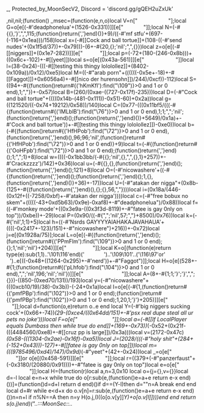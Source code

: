 _, Protected_by_MoonSecV2, Discord = 'discord.gg/gQEH2uZxUk'


,nil,nil;(function() _msec=(function(e,n,o)local V=n["   ​           ​"];local G=o[e[(-#'deadphonelua'+(1526-0x331))]][e["         "]];local N=(-#{{},'}',",",115;(function()return{','}end)()}+9)/((-#'mf stfu'+(697-(-116+0x1ea)))/158)local x=(-#[[Cock and ball tortue]]+(108-((-#'send nudes'+(0x1f5d/37))+-0x79)))-(6+-#{20,{};'nil';",",{}})local z=o[e[(-#[[niggers]]+(0x1e7-282))]][e["         "]];local p=(-72+(180-(246-0x8b)))+((0x6c+-102)+-#[[yeet]])local s=o[e[(0x43a-561)]][e["        "]]local l=(38-0x24)-(((-#[[testing this thingy lololollez]]+(8402-0x109a))/0x12)/0xe5)local M=((-#"arab porn"+((((((-0x5e+-18)+-#[[Faggot]])+0x6056a4)+-#[[nico der hurensohn]])/244)/0xcf))-112)local S=((94+-#{(function()return#{('hKmKfl'):find("\109")}>0 and 1 or 0 end),1;","})+-0x57)local B=(260/(0xae-((727-0x17f)-235)))local D=(-#"Cock and ball tortue"+((((0x14b-(481-0x111))-0x51)-60)+0x2a))local g=((121520/((-0x74+19212)/0x58))/140)local C=(0x77-(((0x11bf5/(((-#{(function()return#{('lMLblB'):find("\76")}>0 and 1 or 0 end),1;1;",";'nil';(function()return{','}end)();(function()return{','}end)()}+5649)/0x1a)+-#'Cock and ball tortue'))+-#[[testing this thingy lololollez]])-0xe0))local b=(-#{(function()return#{('HfHPob'):find("\72")}>0 and 1 or 0 end),(function()return{','}end)(),96;96;'nil',(function()return#{('HfHPob'):find("\72")}>0 and 1 or 0 end)}+9)local t=(-#{(function()return#{('OoHFpb'):find("\72")}>0 and 1 or 0 end);(function()return{','}end)();1;",";1}+8)local w=((((-0x1bb3bb/(-#{{};'nil',{},",",{},1}+257))+-#'Crackzzzz')/142)+0x36)local u=(-#{{},{},(function()return{','}end)();(function()return{','}end)();121}+8)local O=(-#'nicowashere'+((-#{(function()return{','}end)();(function()return{','}end)();1,{},(function()return{','}end)()}+36)+-17))local U=(-#"atakan der nigga"+(0x8b-(125+-#{(function()return{','}end)(),{};{},56,","})))local i=(0x18a/(446-(0x12f+((-7258/0xbf)+-#'atakan der nigga'))))local c=(-#"free bobux no skem"+(((((-43+0xd5b63)/0x9e)-0xaf8)+-#"deadphonelua")/0x88))local f=((-#'monkey mode'+((0x3e9a-((0x3f3d-8119)+-#"fatee is gay 0nly on top"))/0xbe))+-29)local P=(0x90/((-#{",";'nil',57;","}+8500)/0x76))local k=(-#{'nil',1;1}+5)local h=((-#'Nsrds GAYYYYAIAHAKAJAVAHAUA'+((((-0x2417+-123)/151)+-#"nicowashere")+216))+-0x72)local j=e[(0x1928a/75)];local L=o[e[(-#{(function()return{','}end)();(function()return#{('PPmFlm'):find("\109")}>0 and 1 or 0 end);{};1,'nil';'nil'}+204)]][e["            ​ "]];local K=o[(function(e)return type(e):sub(1,1)..'\101\116'end)('        ')..'\109\101'..('\116\97'or'        ')..e[((-0x48+((1264-0x295)+-#'nerd'))+-#"Faggot")]];local H=o[e[(528+-#{1;(function()return#{('pLhfob'):find("\104")}>0 and 1 or 0 end),",";'nil',196;'nil';'nil'})]][e["                   "]];local A=(8+-#{1;1;'}';'}',",";{}})-((850-(0xed70/131))/193)local y=(-#"nicowashere"+(((0xcb10/19)/38)-0x3b))-(-24+0x1a)local I=o[e[(-#{1,(function()return#{('pmfPBp'):find("\102")}>0 and 1 or 0 end);(function()return#{('pmfPBp'):find("\102")}>0 and 1 or 0 end);1,20,1;'}'}+205)]][e["                 "]];local d=function(o,e)return o..e end local Y=(-#'big niggers sucking cock'+(0x66+-74))*(29-(0xce4/((0x64dd/151)+-#'psx real dupe steal all ur pets no joke')))local F=o[e["        ​       ​  "]];local a=(-#[[If LocalPlayer equals Dumbass then while true do end]]+(169+-0x73))*(-0x52+(0x21f-(((4484560/0xe8)+-#[[cruz pp is large]])/0x3a)))local v=(2172-0x47c)*(0x58-(((1304-0x2ae)-0x16f)-0xa5))local J=(2028/(((-#"holy shit"+(284+(-152+0x43)))-127)+-#[[fatee is gay 0nly on top]]))local m=(((9785496/0xd4)/147)/0x9d)*(-#"yeet"+(42+-0x24))local _=o[e["​      ​    "]]or o[e[(0x458-591)]][e["​      ​    "]];local r=((379+(-#"panzerfaust"+(-0x3180/(20880/0x91))))+-#"fatee is gay 0nly on top")local e=o[e["      ​           "]];local H=(function(r)local a,n=3,0x10 local o={j={},v={}}local d=-l local e=n+x while true do o[r:sub(e,(function()e=a+e return e-x end)())]=(function()d=d+l return d end)()if d==(Y-l)then d=""n=A break end end local d=#r while e<d+x do o.v[n]=r:sub(e,(function()e=a+e return e-x end)())n=n+l if n%N==A then n=y H(o.j,(I((o[o.v[y]]*Y)+o[o.v[l]])))end end return s(o.j)end)("..:::MoonSec::..                ​                      ​           ​             ​             ​                                   ​     ​           ​                    ​                                   ​​          ​                            ​                          ​      ​    ​         ​        ​             ​                              ​  ​                                    ​                             ​                                     ​      ​        ​​           ​                  ​                              ​     ​​                                                                 ​                                    ​                               ​             ​                                      ​                 ​                      ​                                       ​​                         ​                                      ​              ​         ​                                           ​            ​  ​                                              ​                      ​              ​                                   ​    ​   ​  ​         ​           ​                                     ​​                                   ​                       ​         ​    ​      ​         ​                    ​           ​             ​           ​          ​                 ​              ​           ​               ​   ​                                    ​          ​                        ​                               ​           ​   ​                                                      ​            ​                                       ​       ​​      ​             ​         ​                     ​             ​        ​           ​                ​                              ​                                               ​                                                              ​            ​                     ​               ​                               ​                    ​ ​     ​  ​               ​                                   ​​          ​                           ​                             ​      ​    ​                                    ​                          ​          ​  ​                                    ​               ​               ​          ​                                    ​                    ​      ​                      ​                    ​                                           ​                                  ​    ​                                        ​            ​             ​            ​                     ​             ​     ​           ​                     ​                                        ​     ​​                           ​                              ​​                                       ​                              ​  ​      ​                     ​     ​             ​           ​         ​                                   ​       ​          ​                ​                                        ​                         ​       ​                                ​    ​     ​       ​                   ​                                           ​       ​        ​            ​                 ​      ​            ​      ​                                           ​​                         ​        ​                                 ​                 ​                ​                      ​            ​  ​      ​                                          ​           ​         ​                                     ​        ​           ​                 ​    ​                ​               ​​                                    ​                               ​    ​                                                ​                                           ​                          ​           ​                   ​                                   ​​          ​                           ​                             ​      ​   ​                          ​                                             ​                                                                  ​                   ​  ​                                ​                                                   ​           ​      ​            ​​ ​    ​    ​       ​                                ​    ​                        ​           ​                          ​             ​                    ​              ​                 ​                   ​                      ​           ​​          ​                          ​                          ​      ​    ​                              ​                     ​              ​  ​                                  ​              ​             ​         ​​                    ​      ​      ​      ​             ​    ​           ​                                     ​​                                   ​                                 ​    ​                                ​              ​         ​                 ​                 ​                    ​     ​                ​           ​  ​           ​                                                            ​                    ​     ​  ​                                                                    ​              ​     ​                                       ​     ​               ​       ​                                                                 ​      ​     ​               ​                        ​​        ​      ​​      ​​                              ​                                                    ​             ​          ​                                                ​  ​                       ​           ​ ​ ​    ​           ​                      ​       ​                                                      ​          ​    ​               ​              ​                     ​          ​ ​          ​      ​                          ​                                  ​                              ​                                                                          ​     ​         ​               ​             ​​            ​                       ​                         ​                           ​            ​                                   ​     ​         ​                                                          ​​          ​                         ​                                ​      ​   ​                                 ​                                      ​  ​                                 ​                        ​    ​​                      ​                                  ​           ​                                                      ​ ​                                ​                               ​    ​         ​      ​​                     ​                        ​​             ​        ​                            ​ ​               ​                     ​                                  ​           ​                                  ​       ​            ​             ​                              ​                      ​            ​  ​                     ​              ​              ​                      ​​                                    ​       ​           ​                                                    ​​              ​        ​                                             ​                                        ​           ​             ​             ​       ​             ​             ​                 ​                   ​                                 ​​ ​                      ​            ​                ​          ​      ​              ​                                         ​            ​                                   ​               ​             ​         ​​         ​​                        ​      ​           ​                 ​                                       ​​                                   ​                                  ​                                                ​      ​    ​            ​                       ​                 ​  ​                            ​                       ​            ​​            ​                       ​  ​                             ​      ​   ​                      ​                             ​            ​  ​                                                             ​                      ​                         ​   ​              ​                     ​              ​                      ​​​            ​                     ​ ​                                ​    ​      ​                               ​          ​               ​                      ​        ​                       ​          ​                                                          ​​         ​                             ​                  ​                   ​     ​                               ​   ​                            ​            ​    ​                ​                           ​                                         ​               ​        ​                                   ​             ​        ​  ​                                 ​                                   ​  ​           ​      ​            ​   ​       ​​​                      ​                          ​                                             ​           ​     ​             ​               ​     ​        ​                                     ​         ​               ​        ​​                                                     ​                ​                                   ​                  ​         ​​                                                 ​      ​        ​     ​        ​                      ​                 ​      ​                                                           ​                                         ​                              ​                                                        ​​             ​                                                      ​​                                                                          ​    ​                    ​            ​                  ​   ​                   ​                                  ​     ​                     ​          ​                           ​                                   ​                               ​               ​                       ​                      ​                              ​    ​                       ​             ​                        ​            ​                                    ​                   ​      ​         ​   ​                                 ​                                                                   ​      ​    ​                                ​​                                     ​  ​                                     ​               ​             ​         ​                     ​                      ​           ​ ​​           ​    ​                              ​                                                                ​    ​                    ​                ​                       ​​           ​                                    ​                  ​                     ​                             ​                    ​                       ​                           ​           ​                                                   ​            ​  ​                                      ​            ​             ​         ​                                   ​      ​           ​            ​    ​                                       ​​                                                                   ​                                 ​                  ​           ​     ​     ​       ​                            ​     ​             ​              ​       ​                           ​         ​​ ​                                          ​                           ​           ​                              ​                        ​           ​  ​      ​         ​                              ​           ​         ​       ​                           ​        ​             ​    ​              ​    ​           ​                        ​​                      ​            ​                                               ​                                 ​       ​​                          ​                                        ​           ​                     ​                                     ​​         ​             ​             ​ ​                      ​     ​      ​    ​            ​     ​           ​                                  ​                                                                    ​                                                       ​           ​                ​                                        ​            ​            ​          ​ ​                                ​      ​                ​                    ​           ​            ​           ​                                       ​    ​         ​​                                                                    ​                        ​  ​      ​                               ​  ​                    ​            ​                                    ​  ​                                 ​    ​                             ​         ​                                      ​        ​            ​          ​    ​                                    ​                      ​              ​                                  ​    ​                       ​             ​                         ​          ​ ​ ​                                    ​                 ​                    ​                   ​           ​​          ​                           ​                           ​  ​        ​                                 ​        ​            ​                            ​                        ​       ​         ​         ​                                                     ​            ​​      ​   ​       ​        ​                      ​​                                                                    ​​    ​                                       ​                ​         ​         ​                                           ​                                                                                                                   ​                             ​    ​                               ​                        ​       ​    ​  ​                                  ​               ​             ​                                                                                         ​             ​    ​                   ​​                              ​                                    ​​    ​                                     ​                         ​            ​                                  ​                  ​                    ​  ​                                             ​                                                      ​      ​    ​                                    ​  ​                                  ​  ​                                   ​                ​             ​         ​​                                 ​       ​           ​           ​                                              ​                     ​                                             ​                       ​                    ​                           ​​              ​       ​                          ​     ​   ​         ​                                                                            ​                    ​                                  ​                       ​                                                 ​            ​  ​                                 ​                ​             ​   ​     ​                                               ​​         ​         ​     ​                                     ​​      ​                     ​      ​                        ​     ​    ​     ​                                                    ​                   ​   ​           ​                  ​           ​      ​                                                               ​                                  ​​                               ​       ​                    ​           ​           ​                    ​                                                                ​      ​          ​  ​                                         ​         ​     ​                                                     ​                        ​                                                                ​                                                             ​    ​     ​                                                    ​            ​                            ​                           ​        ​    ​ ​    ​                                          ​      ​           ​                                         ​​           ​         ​      ​  ​                                   ​   ​                 ​        ​                                                                      ​          ​                                                                  ​      ​      ​                                                                                        ​      ​    ​          ​              ​                                  ​        ​          ​       ​        ​          ​                               ​​                 ​                                                              ​                ​          ​                       ​                    ​  ​​      ​    ​                                        ​             ​                                    ​              ​           ​     ​                                                      ​      ​              ​                                                                         ​                             ​              ​         ​            ​                                  ​                   ​                                                       ​     ​​             ​                             ​                         ​                ​                            ​                       ​      ​  ​               ​               ​       ​            ​       ​                                          ​   ​            ​     ​                   ​        ​                                    ​​          ​                                                     ​      ​                                          ​    ​                                                            ​                                   ​          ​                                       ​ ​    ​                ​  ​        ​                     ​    ​                 ​ ​                ​              ​        ​                ​                     ​                             ​   ​              ​                                               ​             ​                 ​               ​                                        ​      ​        ​           ​            ​         ​​ ​       ​                                    ​  ​​                    ​                      ​     ​      ​            ​           ​                               ​                  ​                      ​                ​    ​        ​                            ​       ​               ​             ​         ​                    ​           ​          ​                                            ​       ​                                                         ​               ​                              ​               ​​    ​           ​                      ​                     ​              ​                                                                 ​   ​    ​                 ​                 ​                   ​                     ​ ​                                 ​​          ​                                   ​        ​        ​                  ​                          ​                      ​                                                   ​            ​        ​  ​         ​                                   ​        ​           ​   ​               ​ ​                                       ​             ​                                                        ​                                      ​                                       ​                                 ​     ​           ​                   ​ ​                                                ​                                                        ​           ​                          ​     ​           ​          ​                ​                                 ​              ​             ​         ​​                                           ​ ​         ​        ​               ​                              ​              ​                                                       ​ ​  ​      ​                               ​                          ​​      ​   ​                  ​                                 ​​                ​                                                   ​             ​     ​     ​                                     ​    ​                                     ​                       ​​          ​  ​                                   ​              ​             ​        ​            ​                      ​        ​             ​                                            ​       ​                              ​             ​                       ​         ​    ​ ​    ​                                          ​          ​            ​                                          ​            ​                                                    ​​          ​                           ​                                    ​  ​               ​         ​        ​                                 ​  ​                                     ​               ​             ​                        ​                     ​        ​           ​                                          ​            ​​                                   ​                      ​        ​      ​      ​   ​                            ​                       ​            ​                                  ​                  ​                         ​                                                           ​              ​            ");local s=(229-0xb0)local o=59 local n=l;local e={}e={[(-0x1d+30)]=function()local d,i,e,l=z(H,n,n+p);n=n+m;o=(o+(s*m))%r;return(((l+o-(s)+a*(m*N))%a)*((N*v)^N))+(((e+o-(s*N)+a*(N^p))%r)*(a*r))+(((i+o-(s*p)+v)%r)*a)+((d+o-(s*m)+v)%r);end,[(0x1e8/244)]=function(e,e,e)local e=z(H,n,n);n=n+x;o=(o+(s))%r;return((e+o-(s)+v)%a);end,[((0x596-776)/0xda)]=function()local l,e=z(H,n,n+N);o=(o+(s*N))%r;n=n+N;return(((e+o-(s)+a*(N*m))%a)*r)+((l+o-(s*N)+r*(N^p))%a);end,[(104-0x64)]=function(o,e,n)if n then local e=(o/N^(e-l))%N^((n-x)-(e-l)+x);return e-e%l;else local e=N^(e-x);return(o%(e+e)>=e)and l or y;end;end,[(-#'how to join the kkk'+(5712/0xee))]=function()local o=e[(81+-0x50)]();local n=e[((0x1a+-120)+0x5f)]();local i=l;local d=(e[(0x73-111)](n,x,Y+m)*(N^(Y*N)))+o;local o=e[((80-0x3b)+-#'anime is for fags')](n,21,31);local e=((-l)^e[((0x98-109)+-#"papier ist ein kleiner schwanz lutscher")](n,32));if(o==y)then if(d==A)then return e*y;else o=x;i=A;end;elseif(o==(a*(N^p))-x)then return(d==y)and(e*(x/A))or(e*(y/A));end;return G(e,o-((r*(m))-l))*(i+(d/(N^J)));end,[(276/0x2e)]=function(d,i,i)local i;if(not d)then d=e[(-#[[nerd]]+(65-0x3c))]();if(d==y)then return'';end;end;i=L(H,n,n+d-l);n=n+d;local e=''for n=x,#i do e=j(e,I((z(L(i,n,n))+o)%r))o=(o+s)%a end return e;end}local function H(...)return{...},F('#',...)end local function L()local t={};local d={};local o={};local h={t,d,nil,o};local n={}local k=(144/0xc)local o={[(-#'big niggers sucking cock'+(0x165d/229))]=(function(o)return not(#o==e[((1760/0xa0)+-#"0nly segc")]())end),[((-91+0x73)+-#[[windows xp startup sfx]])]=(function(o)return e[(72-(-#"free bobux no skem"+(141+-0x38)))]()end),[(0x2f+-47)]=(function(o)return e[((183+-0x73)-0x3e)]()end),[(0x5f-92)]=(function(o)local l=e[(36-0x1e)]()local o=''local e=1 for n=1,#l do e=(e+k)%r o=j(o,I((z(l:sub(n,n))+e)%a))end return o end)};for e=x,e[(-#"0nly segc"+(53-(196-0x99)))]()do d[e-x]=L();end;local d=e[(-95+0x60)]()for l=1,d do local e=e[(298/0x95)]();local d;local e=o[e%(0x57+-41)];n[l]=e and e({});end;for a=1,e[(90-0x59)]()do local o=e[(-#"Cock and ball tortue"+(0x64+-78))]();if(e[((1749/0x35)-0x1d)](o,l,x)==A)then local h=e[(980/0xf5)](o,N,p);local d=e[(924/0xe7)](o,m,N+m);local o={e[((104-0x54)+-#[[anime is for fags]])](),e[((-73+(186+-0x3a))+-#"If LocalPlayer equals Dumbass then while true do end")](),nil,nil};local r={[(-#[[atakan der nigga]]+(0xae0/174))]=function()o[u]=e[(0x35-50)]();o[B]=e[(0x48-69)]();end,[(-#"papier ist ein kleiner schwanz lutscher"+(8680/(0xf0+-23)))]=function()o[U]=e[(101/0x65)]();end,[(0x10e/135)]=function()o[O]=e[(126+((-97+-0x7)+-#'this is a meme string'))]()-(N^Y)end,[((80+-0x42)+-#'monkey mode')]=function()o[b]=e[(249/0xf9)]()-(N^Y)o[D]=e[(24-0x15)]();end};r[h]();if(e[(107-(0xd3+-108))](d,x,l)==x)then o[i]=n[o[c]]end if(e[((1029/(0x80+-79))+-#[[anime is for fags]])](d,N,N)==l)then o[u]=n[o[U]]end if(e[(-#'elbicho'+(107+-0x60))](d,p,p)==x)then o[M]=n[o[M]]end t[a]=o;end end;h[3]=e[(38-0x24)]();return h;end;local function y(e,m,s)local A=e[N];local a=e[p];local r=e[l];return(function(...)local Y={};local n={};local e=l e*=-1 local p=e;local o=l;local I={};local r=r;local v=F('#',...)-x;local z=H local H={...};local a=a;local A=A;for e=0,v do if(e>=a)then I[e-a]=H[e+x];else n[e]=H[e+l];end;end;local e=v-a+l local e;local a;while true do e=r[o];a=e[((-#"0nly was here mf"+(260-0xb2))-0x41)];d=(1436757)while((0xba+-124)+-#[[Deezbutts]])>=a do d-= d d=(526824)while a<=(0xac4/106)do d-= d d=(14275216)while(46-0x22)>=a do d-= d d=(1219610)while a<=(-0x12+23)do d-= d d=(3413406)while a<=(0x92/73)do d-= d d=(11444128)while a<=(0x4e-78)do d-= d n[e[c]]=s[e[O]];break;end while 3488==(d)/((0xbea4e/238))do d=(4793536)while(0x66+-101)<a do d-= d local e=e[k]n[e](n[e+x])break end while(d)/((((-0x15+4005)+-#'holy shit')-2039))==2476 do n[e[i]]();break end;break;end break;end while 1433==(d)/((4801-(2526+-0x6b)))do d=(2306832)while(-#[[if syn then haxor alert end]]+(159-0x81))>=a do d-= d local a;local d;n[e[f]]=e[u];o=o+l;e=r[o];n[e[i]]=e[u];o=o+l;e=r[o];n[e[f]]=e[w];o=o+l;e=r[o];n[e[f]]=e[U];o=o+l;e=r[o];n[e[c]]=e[O];o=o+l;e=r[o];n[e[P]]=e[w];o=o+l;e=r[o];n[e[P]]=e[O];o=o+l;e=r[o];d=e[h]n[d]=n[d](_(n,d+l,e[b]))o=o+l;e=r[o];n[e[c]]=e[O];o=o+l;e=r[o];n[e[k]]=s[e[O]];o=o+l;e=r[o];d=e[c];a=n[e[O]];n[d+1]=a;n[d]=a[e[S]];o=o+l;e=r[o];n[e[h]]=e[u];o=o+l;e=r[o];d=e[h]n[d]=n[d](_(n,d+l,e[u]))o=o+l;e=r[o];d=e[i];a=n[e[w]];n[d+1]=a;n[d]=a[e[D]];o=o+l;e=r[o];n[e[f]]=s[e[O]];o=o+l;e=r[o];n[e[h]]=n[e[O]][e[D]];o=o+l;e=r[o];n[e[k]]=n[e[w]][e[M]];o=o+l;e=r[o];n[e[P]]=n[e[t]][e[B]];o=o+l;e=r[o];n[e[c]]=n[e[t]][e[B]];o=o+l;e=r[o];n[e[f]]=s[e[u]];o=o+l;e=r[o];n[e[f]]=n[e[b]][e[D]];o=o+l;e=r[o];n[e[i]]=n[e[w]];o=o+l;e=r[o];d=e[h]n[d]=n[d](n[d+x])o=o+l;e=r[o];n[e[f]]={};o=o+l;e=r[o];n[e[h]][e[O]]=n[e[B]];o=o+l;e=r[o];d=e[i]n[d]=n[d](_(n,d+l,e[O]))o=o+l;e=r[o];d=e[k];a=n[e[U]];n[d+1]=a;n[d]=a[e[B]];o=o+l;e=r[o];d=e[f]n[d](n[d+x])o=o+l;e=r[o];n[e[c]]=n[e[u]][e[D]];o=o+l;e=r[o];d=e[P];a=n[e[O]];n[d+1]=a;n[d]=a[e[D]];o=o+l;e=r[o];n[e[P]]=s[e[w]];o=o+l;e=r[o];d=e[k]n[d](_(n,d+x,e[U]))o=o+l;e=r[o];n[e[P]]=s[e[b]];o=o+l;e=r[o];n[e[k]]=n[e[w]][e[D]];o=o+l;e=r[o];n[e[P]][e[b]]=e[C];o=o+l;e=r[o];do return end;break;end while 2827==(d)/((-#'how to join the kkk'+(-54+(1812-0x39b))))do d=(246840)while a>(0x31+-45)do d-= d n[e[P]]=e[b];break end while 484==(d)/((0x4fb0/40))do n[e[c]]=n[e[b]][n[e[S]]];break end;break;end break;end break;end while(d)/((0x568+-54))==917 do d=(10979306)while(-39+0x2f)>=a do d-= d d=(1182000)while a<=(92-0x56)do d-= d local l=e[c];local r=n[l+2];local d=n[l]+r;n[l]=d;if(r>0)then if(d<=n[l+1])then o=e[U];n[l+3]=d;end elseif(d>=n[l+1])then o=e[O];n[l+3]=d;end break;end while(d)/((0x287-347))==3940 do d=(343924)while((3572/0xbc)+-#'mike litoris')<a do d-= d local o=e[i]local d,e=z(n[o](_(n,o+1,e[u])))p=e+o-1 local e=0;for o=o,p do e=e+l;n[o]=d[e];end;break end while 1988==(d)/((-#[[testing this thingy lololollez]]+(47705/0xeb)))do do return n[e[c]]end break end;break;end break;end while(d)/((376064/0x80))==3737 do d=(2241231)while(710/(0xeb-164))>=a do d-= d d=(6790410)while(-38+0x2f)<a do d-= d local a=A[e[w]];local d;local l={};d=K({},{__index=function(o,e)local e=l[e];return e[1][e[2]];end,__newindex=function(n,e,o)local e=l[e]e[1][e[2]]=o;end;});for d=1,e[C]do o=o+x;local e=r[o];if e[(-#'Negro'+(0x44-62))]==100 then l[d-1]={n,e[u]};else l[d-1]={m,e[t]};end;Y[#Y+1]=l;end;n[e[k]]=y(a,d,s);break end while 3762==(d)/((337535/(-#[[deadphonelua]]+(-0x6e+309))))do local l=e[k];local r=n[l+2];local d=n[l]+r;n[l]=d;if(r>0)then if(d<=n[l+1])then o=e[b];n[l+3]=d;end elseif(d>=n[l+1])then o=e[w];n[l+3]=d;end break end;break;end while(d)/((0xe43-1868))==1257 do d=(1446128)while(-97+(-27+0x87))<a do d-= d local d;n[e[P]]=s[e[w]];o=o+l;e=r[o];n[e[i]]=n[e[O]][e[B]];o=o+l;e=r[o];d=e[i]n[d]=n[d](n[d+x])o=o+l;e=r[o];n[e[i]]=n[e[U]];o=o+l;e=r[o];o=e[w];break end while 1072==(d)/((223934/0xa6))do n[e[c]][n[e[O]]]=n[e[C]];break end;break;end break;end break;end break;end while 3704==(d)/((-#"Ur mom"+(0xb30d8/190)))do d=(4377296)while a<=(0xf5d/207)do d-= d d=(6036870)while(-#'nicowashere'+(-125+0x97))>=a do d-= d d=(4265235)while a<=(((2485/0x23)+-#'Fucking Retarted')+-0x2a)do d-= d if(n[e[h]]==n[e[D]])then o=o+x;else o=e[w];end;break;end while 2853==(d)/((0x60d+-54))do d=(3765280)while a>(-#"this is a meme string"+(6930/0xc6))do d-= d n[e[i]]();break end while(d)/((0x26f5c/158))==3728 do n[e[k]]=s[e[u]];break end;break;end break;end while(d)/((-0x30+3786))==1615 do d=(1678446)while(((-0x3c+136)+-#[[0nly segc]])+-0x32)>=a do d-= d d=(197206)while a>(0x6a+-90)do d-= d n[e[f]]();o=o+l;e=r[o];n[e[h]]=s[e[w]];o=o+l;e=r[o];n[e[k]]=n[e[t]][e[D]];o=o+l;e=r[o];n[e[f]]=n[e[w]][e[C]];o=o+l;e=r[o];n[e[h]]=n[e[b]][e[S]];o=o+l;e=r[o];if n[e[c]]then o=o+l;else o=e[O];end;break end while(d)/((-#[[nicowashere]]+(443-0x119)))==1306 do local x;local t,O;local a;local d;n[e[f]]=s[e[b]];o=o+l;e=r[o];d=e[h];a=n[e[w]];n[d+1]=a;n[d]=a[e[S]];o=o+l;e=r[o];n[e[f]]=e[b];o=o+l;e=r[o];d=e[k]t,O=z(n[d](_(n,d+1,e[u])))p=O+d-1 x=0;for e=d,p do x=x+l;n[e]=t[x];end;o=o+l;e=r[o];d=e[c]n[d]=n[d](_(n,d+l,p))o=o+l;e=r[o];d=e[k]n[d]=n[d]()o=o+l;e=r[o];d=e[i];a=n[e[U]];n[d+1]=a;n[d]=a[e[M]];o=o+l;e=r[o];n[e[h]]=e[w];o=o+l;e=r[o];d=e[c]n[d]=n[d](_(n,d+l,e[u]))o=o+l;e=r[o];d=e[P];a=n[e[w]];n[d+1]=a;n[d]=a[e[D]];break end;break;end while 3806==(d)/(((-0x25+10)+468))do d=(2559884)while a>(0x5a/(0x244/116))do d-= d n[e[P]]=n[e[w]]%e[B];break end while 1366==(d)/((0xf0c-((2077+-0x45)+-#"testing this thingy lololollez")))do n[e[i]][e[b]]=e[M];break end;break;end break;end break;end while(d)/((-0x7e+2030))==2299 do d=(3591588)while a<=(93-0x47)do d-= d d=(3657929)while(-96+0x74)>=a do d-= d do return n[e[P]]end break;end while(d)/((198145/0x73))==2123 do d=(750831)while(672/0x20)<a do d-= d local e=e[i]n[e](n[e+x])break end while(d)/((-#[[this is a meme string]]+(0x7a58/29)))==709 do local o=e[h]n[o]=n[o](_(n,o+l,e[b]))break end;break;end break;end while(d)/((0x2354c/121))==3003 do d=(145578)while a<=(0x1320/204)do d-= d d=(232460)while a>(-#"if syn then haxor alert end"+(9150/0xb7))do d-= d local o=e[k];local l=n[e[u]];n[o+1]=l;n[o]=l[e[S]];break end while 1180==(d)/(((0x15d07/199)-0xfc))do local l=e[f];local d=n[l]local r=n[l+2];if(r>0)then if(d>n[l+1])then o=e[w];else n[l+3]=d;end elseif(d<n[l+1])then o=e[u];else n[l+3]=d;end break end;break;end while(d)/(((183-(327-0xd2))+-#'0nly 1337'))==2554 do d=(1503744)while a>(-115+0x8c)do d-= d n[e[f]]=m[e[t]];o=o+l;e=r[o];n[e[h]]=#n[e[b]];o=o+l;e=r[o];m[e[t]]=n[e[i]];o=o+l;e=r[o];n[e[i]]=m[e[u]];o=o+l;e=r[o];n[e[P]]=#n[e[t]];o=o+l;e=r[o];m[e[t]]=n[e[k]];o=o+l;e=r[o];do return end;break end while(d)/((-#'impulse was here omg'+(3986-0x7d8)))==768 do local a;local d;n[e[i]]=e[U];o=o+l;e=r[o];d=e[k]n[d](n[d+x])o=o+l;e=r[o];n[e[k]]=s[e[w]];o=o+l;e=r[o];n[e[f]]=n[e[b]][e[M]];o=o+l;e=r[o];n[e[P]][e[t]]=e[g];o=o+l;e=r[o];n[e[i]]=s[e[b]];o=o+l;e=r[o];n[e[h]]=n[e[w]][e[M]];o=o+l;e=r[o];n[e[h]]=e[O];o=o+l;e=r[o];n[e[f]]=e[w];o=o+l;e=r[o];n[e[P]]=e[u];o=o+l;e=r[o];d=e[i]n[d]=n[d](_(n,d+l,e[w]))o=o+l;e=r[o];n[e[k]]=e[t];o=o+l;e=r[o];n[e[h]]=s[e[b]];o=o+l;e=r[o];d=e[P];a=n[e[u]];n[d+1]=a;n[d]=a[e[C]];o=o+l;e=r[o];n[e[c]]=e[u];o=o+l;e=r[o];d=e[h]n[d]=n[d](_(n,d+l,e[O]))o=o+l;e=r[o];d=e[k];a=n[e[w]];n[d+1]=a;n[d]=a[e[C]];o=o+l;e=r[o];n[e[P]]=s[e[t]];o=o+l;e=r[o];n[e[k]]=n[e[b]][e[S]];o=o+l;e=r[o];n[e[f]]=n[e[u]][e[B]];o=o+l;e=r[o];n[e[c]]=n[e[u]][e[B]];o=o+l;e=r[o];n[e[P]]=n[e[w]][e[C]];o=o+l;e=r[o];n[e[P]]=s[e[U]];o=o+l;e=r[o];n[e[h]]=n[e[U]][e[C]];o=o+l;e=r[o];n[e[k]]=n[e[u]];o=o+l;e=r[o];d=e[c]n[d]=n[d](n[d+x])o=o+l;e=r[o];n[e[P]]={};o=o+l;e=r[o];n[e[f]][e[w]]=n[e[D]];o=o+l;e=r[o];d=e[f]n[d]=n[d](_(n,d+l,e[U]))o=o+l;e=r[o];d=e[h];a=n[e[b]];n[d+1]=a;n[d]=a[e[M]];o=o+l;e=r[o];d=e[f]n[d](n[d+x])o=o+l;e=r[o];n[e[k]]=n[e[U]][e[D]];o=o+l;e=r[o];d=e[c];a=n[e[b]];n[d+1]=a;n[d]=a[e[D]];o=o+l;e=r[o];n[e[i]]=s[e[t]];o=o+l;e=r[o];d=e[k]n[d](_(n,d+x,e[b]))o=o+l;e=r[o];n[e[k]]=s[e[O]];o=o+l;e=r[o];n[e[c]]=n[e[b]][e[D]];o=o+l;e=r[o];n[e[k]]=e[t];o=o+l;e=r[o];n[e[c]]=e[O];o=o+l;e=r[o];n[e[f]]=e[u];o=o+l;e=r[o];n[e[h]]=e[u];o=o+l;e=r[o];n[e[h]]=e[u];o=o+l;e=r[o];n[e[h]]=e[O];o=o+l;e=r[o];n[e[f]]=e[U];o=o+l;e=r[o];n[e[k]]=e[w];o=o+l;e=r[o];n[e[i]]=e[U];o=o+l;e=r[o];n[e[c]]=e[u];o=o+l;e=r[o];n[e[i]]=e[w];o=o+l;e=r[o];n[e[P]]=e[O];o=o+l;e=r[o];d=e[P]n[d]=n[d](_(n,d+l,e[w]))o=o+l;e=r[o];n[e[i]]=e[b];o=o+l;e=r[o];n[e[k]]=s[e[O]];o=o+l;e=r[o];d=e[i];a=n[e[b]];n[d+1]=a;n[d]=a[e[D]];o=o+l;e=r[o];n[e[c]]=e[t];o=o+l;e=r[o];d=e[c]n[d]=n[d](_(n,d+l,e[u]))o=o+l;e=r[o];d=e[f];a=n[e[u]];n[d+1]=a;n[d]=a[e[C]];o=o+l;e=r[o];n[e[f]]=s[e[w]];o=o+l;e=r[o];n[e[f]]=n[e[U]][e[M]];o=o+l;e=r[o];n[e[P]]=n[e[t]][e[D]];o=o+l;e=r[o];n[e[P]]=n[e[O]][e[D]];o=o+l;e=r[o];n[e[h]]=n[e[t]][e[B]];o=o+l;e=r[o];n[e[f]]=s[e[b]];o=o+l;e=r[o];n[e[i]]=n[e[t]][e[S]];o=o+l;e=r[o];n[e[c]]=n[e[O]];o=o+l;e=r[o];d=e[P]n[d]=n[d](n[d+x])o=o+l;e=r[o];n[e[c]]={};o=o+l;e=r[o];n[e[f]][e[w]]=n[e[M]];o=o+l;e=r[o];d=e[h]n[d]=n[d](_(n,d+l,e[t]))o=o+l;e=r[o];d=e[h];a=n[e[w]];n[d+1]=a;n[d]=a[e[S]];o=o+l;e=r[o];d=e[k]n[d](n[d+x])o=o+l;e=r[o];n[e[P]]=n[e[u]][e[C]];o=o+l;e=r[o];d=e[f];a=n[e[b]];n[d+1]=a;n[d]=a[e[C]];o=o+l;e=r[o];n[e[P]]=s[e[u]];o=o+l;e=r[o];d=e[i]n[d](_(n,d+x,e[w]))o=o+l;e=r[o];n[e[c]]=s[e[w]];o=o+l;e=r[o];n[e[h]]=n[e[u]][e[g]];o=o+l;e=r[o];n[e[i]]=e[t];o=o+l;e=r[o];n[e[h]]=e[O];o=o+l;e=r[o];n[e[c]]=e[O];o=o+l;e=r[o];n[e[h]]=e[u];break end;break;end break;end break;end break;end break;end while(d)/((-#'windows xp startup sfx'+(-0x69+2071)))==271 do d=(11185456)while((5665/(0x12e-199))+-#'warboy hates you')>=a do d-= d d=(5261074)while a<=(0x76+-86)do d-= d d=(2804285)while a<=(77+-0x30)do d-= d d=(5630710)while(5022/0xba)>=a do d-= d if not n[e[P]]then o=o+x;else o=e[u];end;break;end while(d)/((7582-0xedb))==1490 do d=(9552075)while a>(0x1a94/243)do d-= d n[e[h]]=(e[t]~=0);break end while(d)/(((5088-0x9fa)+-#'arab porn'))==3783 do o=e[U];break end;break;end break;end while 761==(d)/((3779+-0x5e))do d=(10320180)while((0x87+-35)+-70)>=a do d-= d n[e[f]]=n[e[w]]-n[e[B]];break;end while 3406==(d)/((-95+0xc35))do d=(4289064)while(0x101b/133)<a do d-= d n[e[c]]=y(A[e[t]],nil,s);break end while(d)/(((-#'this is a meme string'+(-44+0xb96))+-0x69))==1534 do n[e[i]]=m[e[b]];break end;break;end break;end break;end while(d)/((-33+0x716))==2954 do d=(6649520)while((0xc0-153)+-#[[nerd]])>=a do d-= d d=(9612034)while a<=(106-0x49)do d-= d local a;local d;d=e[i]n[d](n[d+x])o=o+l;e=r[o];n[e[P]]=s[e[U]];o=o+l;e=r[o];n[e[P]]=n[e[u]][e[g]];o=o+l;e=r[o];n[e[f]]=n[e[U]][e[C]];o=o+l;e=r[o];n[e[P]]=n[e[t]][e[S]];o=o+l;e=r[o];d=e[c];a=n[e[t]];n[d+1]=a;n[d]=a[e[g]];break;end while 2371==(d)/((0x2010-4154))do d=(2051991)while a>(0x1f7a/237)do d-= d local e=e[h]n[e]=n[e](_(n,e+l,p))break end while(d)/((-43+0x538))==1587 do local e=e[c]n[e]=n[e](n[e+x])break end;break;end break;end while(d)/((0xde2+-114))==1933 do d=(1173822)while(-#'free bobux no skem'+(0xb3+-124))>=a do d-= d d=(12876864)while a>((121+-0x4b)+-#[[send nudes]])do d-= d local a;local d;d=e[i]n[d](_(n,d+x,e[U]))o=o+l;e=r[o];d=e[k];a=n[e[O]];n[d+1]=a;n[d]=a[e[M]];o=o+l;e=r[o];n[e[c]]=e[O];o=o+l;e=r[o];d=e[f]n[d]=n[d](_(n,d+l,e[b]))o=o+l;e=r[o];d=e[f];a=n[e[w]];n[d+1]=a;n[d]=a[e[D]];o=o+l;e=r[o];n[e[k]]=e[t];break end while 3432==(d)/((-#[[arab porn]]+(3795+-0x22)))do n[e[i]][e[u]]=n[e[C]];break end;break;end while(d)/((7961-0xfb6))==298 do d=(4171804)while(8740/0xe6)<a do d-= d if(n[e[f]]~=n[e[B]])then o=o+x;else o=e[w];end;break end while 2198==(d)/((1977+-0x4f))do local e={n,e};e[l][e[N][k]]=e[N][M]+e[N][O];break end;break;end break;end break;end break;end while(d)/((4046+-0x22))==2788 do d=(2851420)while((0x13b4/97)+-#[[Faggot]])>=a do d-= d d=(2812040)while a<=(0x7b6/47)do d-= d d=(5603866)while a<=(3800/0x5f)do d-= d local l=e[f];local d=n[l]local r=n[l+2];if(r>0)then if(d>n[l+1])then o=e[O];else n[l+3]=d;end elseif(d<n[l+1])then o=e[U];else n[l+3]=d;end break;end while(d)/(((0x12eb-2458)+-#'If LocalPlayer equals Dumbass then while true do end'))==2402 do d=(4594091)while a>(0x60+-55)do d-= d if(n[e[i]]==n[e[C]])then o=o+x;else o=e[w];end;break end while 3649==(d)/((0x55e+-115))do local a;local d;n[e[i]]=m[e[u]];o=o+l;e=r[o];d=e[f];a=n[e[O]];n[d+1]=a;n[d]=a[e[M]];o=o+l;e=r[o];n[e[i]]=s[e[w]];o=o+l;e=r[o];n[e[h]]=n[e[b]][e[S]];o=o+l;e=r[o];n[e[k]]=e[w];o=o+l;e=r[o];n[e[P]]=e[b];o=o+l;e=r[o];d=e[P]n[d]=n[d](_(n,d+l,e[U]))o=o+l;e=r[o];n[e[P]]=s[e[w]];o=o+l;e=r[o];n[e[f]]=n[e[U]][e[M]];o=o+l;e=r[o];n[e[f]]=n[e[b]][e[M]];o=o+l;e=r[o];d=e[c]n[d](_(n,d+x,e[w]))o=o+l;e=r[o];n[e[f]]=s[e[u]];o=o+l;e=r[o];n[e[i]]=e[t];o=o+l;e=r[o];d=e[h]n[d](n[d+x])o=o+l;e=r[o];n[e[h]]=m[e[w]];o=o+l;e=r[o];d=e[h];a=n[e[t]];n[d+1]=a;n[d]=a[e[B]];o=o+l;e=r[o];n[e[f]]=s[e[O]];o=o+l;e=r[o];n[e[k]]=n[e[w]][e[C]];o=o+l;e=r[o];n[e[i]]=e[U];o=o+l;e=r[o];n[e[h]]=e[t];o=o+l;e=r[o];d=e[f]n[d]=n[d](_(n,d+l,e[t]))o=o+l;e=r[o];n[e[k]]=s[e[O]];o=o+l;e=r[o];n[e[k]]=n[e[t]][e[C]];o=o+l;e=r[o];n[e[i]]=n[e[w]][e[g]];o=o+l;e=r[o];d=e[i]n[d](_(n,d+x,e[U]))o=o+l;e=r[o];do return end;break end;break;end break;end while(d)/((4965-0x9f1))==1162 do d=(1678110)while(0xc5-153)>=a do d-= d d=(1402668)while((148+-0x60)+-#"0nly 1337")<a do d-= d local o=e[c]n[o]=n[o](_(n,o+l,e[w]))break end while(d)/((0x7053f/185))==564 do local e={n,e};e[l][e[N][P]]=e[N][D]+e[N][w];break end;break;end while 1965==(d)/((0x1fe66/153))do d=(10617196)while a>(0xd3-166)do d-= d if(n[e[i]]~=e[M])then o=o+x;else o=e[t];end;break end while 3362==(d)/((-#[[nico der hurensohn]]+((-104+0x14)+0xcbc)))do local l=e[b];local o=n[l]for e=l+1,e[M]do o=o..n[e];end;n[e[k]]=o;break end;break;end break;end break;end while(d)/((-0x67+4091))==715 do d=(5612500)while(216-0xa7)>=a do d-= d d=(4619584)while a<=((0x54a8/252)+-#"papier ist ein kleiner schwanz lutscher")do d-= d local a;local d;n[e[c]]=s[e[b]];o=o+l;e=r[o];n[e[k]]=n[e[t]][e[C]];o=o+l;e=r[o];d=e[i];a=n[e[u]];n[d+1]=a;n[d]=a[e[M]];o=o+l;e=r[o];n[e[h]]=e[b];o=o+l;e=r[o];d=e[h]n[d](_(n,d+x,e[U]))o=o+l;e=r[o];do return end;break;end while 1856==(d)/((505267/0xcb))do d=(8388404)while(-#"howtodumpscript"+(2772/0x2c))<a do d-= d n[e[c]]=n[e[U]];break end while 2798==(d)/((-127+0xc35))do local l=n[e[M]];if not l then o=o+x;else n[e[k]]=l;o=e[U];end;break end;break;end break;end while 1796==(d)/((-#[[cilertedcool]]+(6301-0xc5c)))do d=(5515395)while a<=(197-0x92)do d-= d d=(4339332)while a>(-#"nico der hurensohn"+(-19+0x57))do d-= d local e={n,e};e[x][e[N][f]]=e[l][e[N][D]]+e[x][e[N][b]];break end while(d)/((5484-0xac8))==1593 do n[e[i]]={};break end;break;end while(d)/(((0x8b3+-20)+-#'impulse is hot'))==2515 do d=(5707616)while(0x2630/188)<a do d-= d if(n[e[i]]~=n[e[M]])then o=o+x;else o=e[u];end;break end while 2062==(d)/((-#'W4rboy was here'+(0x998de/226)))do n[e[i]][n[e[U]]]=n[e[C]];break end;break;end break;end break;end break;end break;end break;end while(d)/((-0x52+2289))==651 do d=(870604)while a<=(0x780/24)do d-= d d=(1770472)while(175-0x6d)>=a do d-= d d=(5425822)while a<=((130+-0x3b)+-#"mike litoris")do d-= d d=(5408559)while a<=(6664/0x77)do d-= d d=(8399384)while a<=((246-0x90)+-48)do d-= d n[e[k]]=n[e[U]][e[S]];break;end while 3061==(d)/(((0x15a3-2790)+-#'Negro'))do d=(1605150)while a>(14025/0xff)do d-= d local a;local d;d=e[P]n[d](_(n,d+x,e[t]))o=o+l;e=r[o];n[e[i]]=s[e[w]];o=o+l;e=r[o];n[e[P]]=n[e[U]][e[M]];o=o+l;e=r[o];n[e[i]]=n[e[b]][e[B]];o=o+l;e=r[o];n[e[i]]=n[e[U]][e[g]];o=o+l;e=r[o];n[e[h]]=n[e[b]][e[C]];o=o+l;e=r[o];d=e[h];a=n[e[u]];n[d+1]=a;n[d]=a[e[M]];o=o+l;e=r[o];d=e[h]n[d](n[d+x])o=o+l;e=r[o];n[e[f]]=s[e[w]];o=o+l;e=r[o];n[e[f]]=e[w];o=o+l;e=r[o];d=e[h]n[d](n[d+x])o=o+l;e=r[o];n[e[f]]=s[e[w]];break end while 1450==(d)/((137268/0x7c))do local a;local d;n[e[i]]=s[e[u]];o=o+l;e=r[o];d=e[h];a=n[e[O]];n[d+1]=a;n[d]=a[e[S]];o=o+l;e=r[o];n[e[i]]=e[U];o=o+l;e=r[o];d=e[i]n[d]=n[d](_(n,d+l,e[u]))o=o+l;e=r[o];n[e[i]]=s[e[w]];o=o+l;e=r[o];d=e[P];a=n[e[t]];n[d+1]=a;n[d]=a[e[B]];o=o+l;e=r[o];n[e[i]]=e[u];o=o+l;e=r[o];d=e[h]n[d]=n[d](_(n,d+l,e[t]))o=o+l;e=r[o];n[e[f]]=n[e[O]][e[D]];o=o+l;e=r[o];n[e[h]]=n[e[U]][e[C]];o=o+l;e=r[o];d=e[h];a=n[e[b]];n[d+1]=a;n[d]=a[e[D]];break end;break;end break;end while(d)/((386802/0xae))==2433 do d=(9131050)while(0x199b/115)>=a do d-= d n[e[c]]=(e[u]~=0);break;end while 3425==(d)/((2792+-0x7e))do d=(4536250)while((0xfb-148)+-#[[testpsx dupe no scam legit 2022 free no virus]])<a do d-= d n[e[c]]=m[e[u]];break end while(d)/((-0x78+2030))==2375 do if n[e[i]]then o=o+l;else o=e[U];end;break end;break;end break;end break;end while 1802==(d)/((-#"niggers"+(0xbf6+((0x22+-51)+-#"Nsrds GAYYYYAIAHAKAJAVAHAUA"))))do d=(9088710)while a<=(-0x18+86)do d-= d d=(3780027)while(0x2fd0/204)>=a do d-= d local l=n[e[B]];if not l then o=o+x;else n[e[k]]=l;o=e[w];end;break;end while(d)/((4111-0x822))==1863 do d=(11219868)while a>(149-0x58)do d-= d n[e[c]][e[t]]=e[B];break end while 3908==(d)/((5822-0xb87))do s[e[O]]=n[e[c]];o=o+l;e=r[o];n[e[k]]={};o=o+l;e=r[o];n[e[h]]={};o=o+l;e=r[o];s[e[U]]=n[e[h]];o=o+l;e=r[o];n[e[f]]=s[e[b]];o=o+l;e=r[o];if(n[e[k]]~=e[B])then o=o+x;else o=e[U];end;break end;break;end break;end while 2510==(d)/((-0x4d+3698))do d=(3583224)while(5312/0x53)>=a do d-= d d=(547550)while a>(126+-0x3f)do d-= d local e=e[f]n[e]=n[e](n[e+x])break end while 235==(d)/((-70+0x960))do local a;local d;d=e[c]n[d](_(n,d+x,e[t]))o=o+l;e=r[o];n[e[P]]=s[e[U]];o=o+l;e=r[o];n[e[h]]=n[e[O]][e[B]];o=o+l;e=r[o];n[e[k]][e[b]]=e[g];o=o+l;e=r[o];n[e[k]]=s[e[b]];o=o+l;e=r[o];n[e[c]]=n[e[O]][e[B]];o=o+l;e=r[o];n[e[h]]=e[O];o=o+l;e=r[o];n[e[i]]=e[u];o=o+l;e=r[o];n[e[c]]=e[u];o=o+l;e=r[o];d=e[k]n[d]=n[d](_(n,d+l,e[t]))o=o+l;e=r[o];n[e[h]]=e[t];o=o+l;e=r[o];n[e[k]]=s[e[t]];o=o+l;e=r[o];d=e[i];a=n[e[O]];n[d+1]=a;n[d]=a[e[g]];o=o+l;e=r[o];n[e[P]]=e[w];o=o+l;e=r[o];d=e[P]n[d]=n[d](_(n,d+l,e[U]))o=o+l;e=r[o];d=e[c];a=n[e[U]];n[d+1]=a;n[d]=a[e[B]];o=o+l;e=r[o];n[e[h]]=s[e[O]];o=o+l;e=r[o];n[e[h]]=n[e[u]][e[M]];o=o+l;e=r[o];n[e[h]]=n[e[u]][e[M]];o=o+l;e=r[o];n[e[c]]=n[e[u]][e[D]];o=o+l;e=r[o];n[e[h]]=n[e[O]][e[S]];o=o+l;e=r[o];n[e[i]]=s[e[t]];o=o+l;e=r[o];n[e[c]]=n[e[t]][e[C]];o=o+l;e=r[o];n[e[c]]=n[e[u]];o=o+l;e=r[o];d=e[h]n[d]=n[d](n[d+x])o=o+l;e=r[o];n[e[i]]={};o=o+l;e=r[o];n[e[i]][e[w]]=n[e[g]];o=o+l;e=r[o];d=e[h]n[d]=n[d](_(n,d+l,e[U]))o=o+l;e=r[o];d=e[P];a=n[e[b]];n[d+1]=a;n[d]=a[e[D]];o=o+l;e=r[o];d=e[c]n[d](n[d+x])o=o+l;e=r[o];n[e[k]]=n[e[u]][e[D]];o=o+l;e=r[o];d=e[k];a=n[e[U]];n[d+1]=a;n[d]=a[e[M]];o=o+l;e=r[o];n[e[i]]=s[e[b]];o=o+l;e=r[o];d=e[i]n[d](_(n,d+x,e[u]))o=o+l;e=r[o];n[e[h]]=s[e[w]];o=o+l;e=r[o];n[e[P]]=n[e[U]][e[B]];o=o+l;e=r[o];n[e[k]]=e[O];o=o+l;e=r[o];n[e[h]]=e[t];o=o+l;e=r[o];n[e[f]]=e[U];o=o+l;e=r[o];n[e[i]]=e[t];o=o+l;e=r[o];n[e[i]]=e[O];o=o+l;e=r[o];n[e[h]]=e[U];o=o+l;e=r[o];n[e[P]]=e[t];o=o+l;e=r[o];n[e[P]]=e[U];o=o+l;e=r[o];n[e[c]]=e[U];o=o+l;e=r[o];n[e[h]]=e[u];o=o+l;e=r[o];n[e[c]]=e[O];o=o+l;e=r[o];n[e[f]]=e[U];o=o+l;e=r[o];d=e[i]n[d]=n[d](_(n,d+l,e[u]))o=o+l;e=r[o];n[e[f]]=e[b];o=o+l;e=r[o];n[e[k]]=s[e[b]];o=o+l;e=r[o];d=e[k];a=n[e[O]];n[d+1]=a;n[d]=a[e[C]];o=o+l;e=r[o];n[e[f]]=e[u];o=o+l;e=r[o];d=e[c]n[d]=n[d](_(n,d+l,e[O]))o=o+l;e=r[o];d=e[c];a=n[e[b]];n[d+1]=a;n[d]=a[e[M]];o=o+l;e=r[o];n[e[i]]=s[e[t]];o=o+l;e=r[o];n[e[k]]=n[e[b]][e[M]];o=o+l;e=r[o];n[e[c]]=n[e[b]][e[M]];o=o+l;e=r[o];n[e[k]]=n[e[O]][e[D]];o=o+l;e=r[o];n[e[c]]=n[e[b]][e[g]];o=o+l;e=r[o];n[e[f]]=s[e[t]];o=o+l;e=r[o];n[e[h]]=n[e[t]][e[g]];o=o+l;e=r[o];n[e[f]]=n[e[U]];o=o+l;e=r[o];d=e[f]n[d]=n[d](n[d+x])o=o+l;e=r[o];n[e[k]]={};o=o+l;e=r[o];n[e[k]][e[u]]=n[e[g]];o=o+l;e=r[o];d=e[c]n[d]=n[d](_(n,d+l,e[t]))o=o+l;e=r[o];d=e[f];a=n[e[b]];n[d+1]=a;n[d]=a[e[M]];o=o+l;e=r[o];d=e[k]n[d](n[d+x])o=o+l;e=r[o];n[e[P]]=n[e[O]][e[B]];o=o+l;e=r[o];d=e[c];a=n[e[O]];n[d+1]=a;n[d]=a[e[C]];o=o+l;e=r[o];n[e[k]]=s[e[U]];o=o+l;e=r[o];d=e[h]n[d](_(n,d+x,e[U]))o=o+l;e=r[o];n[e[h]]=s[e[u]];o=o+l;e=r[o];n[e[c]]=e[U];o=o+l;e=r[o];d=e[i]n[d](n[d+x])o=o+l;e=r[o];n[e[P]]=s[e[u]];o=o+l;e=r[o];n[e[c]]=n[e[w]][e[C]];o=o+l;e=r[o];n[e[i]]=e[t];o=o+l;e=r[o];n[e[k]]=e[b];break end;break;end while 3816==(d)/((-#"0nly segc"+(0x28bc0/176)))do d=(1784727)while a>(((0x22f-291)+-#[[cruz pp is large]])-187)do d-= d n[e[c]]=y(A[e[b]],nil,s);break end while 639==(d)/((0x162c-2883))do local a;local d;n[e[k]]=(e[O]~=0);o=o+l;e=r[o];n[e[c]]=n[e[t]];o=o+l;e=r[o];n[e[i]]=s[e[U]];o=o+l;e=r[o];d=e[k]n[d]=n[d](n[d+x])o=o+l;e=r[o];a=n[e[S]];if not a then o=o+x;else n[e[f]]=a;o=e[t];end;break end;break;end break;end break;end break;end while 3658==(d)/((0x1f7+-19))do d=(5738850)while a<=(0x3c74/212)do d-= d d=(7850880)while a<=(175-0x6a)do d-= d d=(13647600)while a<=(0x57+-20)do d-= d local o=e[i]local d,e=z(n[o](_(n,o+1,e[b])))p=e+o-1 local e=0;for o=o,p do e=e+l;n[o]=d[e];end;break;end while(d)/(((-117+0xd9a)+-#[[impulse was here omg]]))==4080 do d=(1293345)while a>((0x3df7+-19)/233)do d-= d n[e[P]]=n[e[w]][e[g]];break end while(d)/((0x27054/76))==615 do do return end;break end;break;end break;end while 2880==(d)/((0x65d36/153))do d=(14433008)while(182+-0x6f)>=a do d-= d d=(111618)while a>(202-(-#'Nsrds GAYYYYAIAHAKAJAVAHAUA'+(222+-0x3f)))do d-= d o=e[t];break end while 702==(d)/((18762/0x76))do n[e[P]][e[U]]=n[e[D]];break end;break;end while(d)/((-0x14+3876))==3743 do d=(5067088)while(0xa6+-94)<a do d-= d local e=e[c]n[e]=n[e]()break end while(d)/(((-0x51+1858)+-#"0nly 1337"))==2866 do local e=e[h]n[e]=n[e](_(n,e+l,p))break end;break;end break;end break;end while(d)/((462051/0x9d))==1950 do d=(6639366)while((0xd1-129)+-#"nerd")>=a do d-= d d=(73696)while(-0x7d+199)>=a do d-= d m[e[U]]=n[e[k]];break;end while 784==(d)/((((-#[[big niggers sucking cock]]+(0x192+-59))-205)+-#'impulse was here omg'))do d=(4705960)while a>(0xaf-100)do d-= d local a=A[e[b]];local d;local l={};d=K({},{__index=function(o,e)local e=l[e];return e[1][e[2]];end,__newindex=function(n,e,o)local e=l[e]e[1][e[2]]=o;end;});for d=1,e[S]do o=o+x;local e=r[o];if e[(-0x2c+45)]==100 then l[d-1]={n,e[w]};else l[d-1]={m,e[O]};end;Y[#Y+1]=l;end;n[e[k]]=y(a,d,s);break end while 2401==(d)/((0xfb9-2065))do local l=e[t];local o=n[l]for e=l+1,e[B]do o=o..n[e];end;n[e[k]]=o;break end;break;end break;end while(d)/((0x1c94-3670))==1821 do d=(3461276)while a<=(-#[[0nly segc]]+(15051/0xad))do d-= d d=(12630387)while a>(-#'deadphonelua'+(-0x65+190))do d-= d n[e[c]]=#n[e[O]];break end while(d)/((7125-0xe0a))==3577 do local O;local a;local w;local d;n[e[c]]=s[e[b]];o=o+l;e=r[o];n[e[f]]=n[e[U]][e[D]];o=o+l;e=r[o];d=e[h];w=n[e[U]];n[d+1]=w;n[d]=w[e[B]];o=o+l;e=r[o];n[e[k]]=n[e[b]];o=o+l;e=r[o];n[e[k]]=n[e[t]];o=o+l;e=r[o];d=e[i]n[d]=n[d](_(n,d+l,e[t]))o=o+l;e=r[o];d=e[h];w=n[e[u]];n[d+1]=w;n[d]=w[e[B]];o=o+l;e=r[o];d=e[i]n[d]=n[d](n[d+x])o=o+l;e=r[o];a={n,e};a[x][a[N][P]]=a[l][a[N][D]]+a[x][a[N][b]];o=o+l;e=r[o];n[e[i]]=n[e[t]]%e[D];o=o+l;e=r[o];d=e[k]n[d]=n[d](n[d+x])o=o+l;e=r[o];w=e[b];O=n[w]for e=w+1,e[S]do O=O..n[e];end;n[e[c]]=O;o=o+l;e=r[o];a={n,e};a[x][a[N][P]]=a[l][a[N][S]]+a[x][a[N][t]];o=o+l;e=r[o];n[e[f]]=n[e[b]]%e[g];break end;break;end while 3598==(d)/(((0x428+-93)+-#[[Niggabyte]]))do d=(13126936)while a>((-17+0x67)+-#[[niggers]])do d-= d local d;local a;n[e[P]]=s[e[t]];o=o+l;e=r[o];n[e[c]]=e[t];o=o+l;e=r[o];n[e[h]]=e[t];o=o+l;e=r[o];a=e[w];d=n[a]for e=a+1,e[M]do d=d..n[e];end;n[e[h]]=d;o=o+l;e=r[o];if n[e[h]]then o=o+l;else o=e[b];end;break end while 3508==(d)/(((0x1d6c-3780)+-#"bigchungus"))do n[e[h]]=e[O];break end;break;end break;end break;end break;end break;end while 3658==(d)/((-41+0x117))do d=(69927)while(207-0x71)>=a do d-= d d=(782035)while a<=(-#[[free bobux no skem]]+(3570/0x22))do d-= d d=(1594972)while(-96+(9487/0x35))>=a do d-= d d=(10219454)while a<=(0x125a/58)do d-= d local a;local d;n[e[i]]=s[e[b]];o=o+l;e=r[o];d=e[c];a=n[e[O]];n[d+1]=a;n[d]=a[e[g]];o=o+l;e=r[o];n[e[P]]=e[t];o=o+l;e=r[o];d=e[i]n[d]=n[d](_(n,d+l,e[u]))o=o+l;e=r[o];n[e[i]]=n[e[u]][e[C]];o=o+l;e=r[o];n[e[i]]=n[e[t]][e[D]];o=o+l;e=r[o];n[e[c]]=n[e[O]][e[S]];o=o+l;e=r[o];n[e[i]]=n[e[w]][e[C]];o=o+l;e=r[o];d=e[i];a=n[e[b]];n[d+1]=a;n[d]=a[e[D]];o=o+l;e=r[o];d=e[h]n[d]=n[d](n[d+x])o=o+l;e=r[o];s[e[b]]=n[e[h]];o=o+l;e=r[o];n[e[f]]=s[e[u]];o=o+l;e=r[o];d=e[h];a=n[e[O]];n[d+1]=a;n[d]=a[e[g]];o=o+l;e=r[o];n[e[i]]=e[u];o=o+l;e=r[o];d=e[i]n[d]=n[d](_(n,d+l,e[u]))o=o+l;e=r[o];n[e[i]]=n[e[b]][e[g]];o=o+l;e=r[o];n[e[h]]=n[e[u]][e[C]];o=o+l;e=r[o];n[e[P]]=n[e[b]][e[B]];o=o+l;e=r[o];n[e[c]]=n[e[w]][e[g]];o=o+l;e=r[o];d=e[f];a=n[e[u]];n[d+1]=a;n[d]=a[e[M]];o=o+l;e=r[o];d=e[h]n[d](n[d+x])o=o+l;e=r[o];n[e[c]]=s[e[t]];o=o+l;e=r[o];n[e[c]]=s[e[b]];o=o+l;e=r[o];d=e[c];a=n[e[b]];n[d+1]=a;n[d]=a[e[M]];o=o+l;e=r[o];n[e[P]]=e[O];o=o+l;e=r[o];d=e[P]n[d]=n[d](_(n,d+l,e[b]))o=o+l;e=r[o];n[e[h]]=n[e[b]][e[g]];o=o+l;e=r[o];n[e[f]]=n[e[U]][e[C]];o=o+l;e=r[o];n[e[k]][e[U]]=n[e[S]];o=o+l;e=r[o];do return end;break;end while 2611==(d)/((-#"impulse is hot"+(7886-0xf76)))do d=(8817952)while(280-0xc6)<a do d-= d n[e[c]]=n[e[t]][n[e[S]]];break end while 2288==(d)/((-#'cilertedcool'+(351806/(-#[[send nudes]]+(280-0xb3)))))do if(n[e[P]]~=e[M])then o=o+x;else o=e[b];end;break end;break;end break;end while(d)/((211488/0x60))==724 do d=(2814004)while a<=(0xc6-113)do d-= d d=(7174695)while(1764/0x15)<a do d-= d do return end;break end while(d)/((366685/0x71))==2211 do n[e[k]]={};break end;break;end while 3358==(d)/((-#'mf stfu'+(1800-0x3bb)))do d=(3820368)while a>(-#[[mf stfu]]+(153+-0x3c))do d-= d n[e[f]]=n[e[O]]-n[e[g]];break end while(d)/(((-34+0xb39)+-#"niggers"))==1349 do local a;local d;n[e[f]]=s[e[t]];o=o+l;e=r[o];d=e[h];a=n[e[O]];n[d+1]=a;n[d]=a[e[B]];o=o+l;e=r[o];n[e[f]]=e[b];o=o+l;e=r[o];d=e[h]n[d]=n[d](_(n,d+l,e[t]))o=o+l;e=r[o];n[e[k]]=n[e[w]][e[C]];o=o+l;e=r[o];d=e[c];a=n[e[t]];n[d+1]=a;n[d]=a[e[S]];break end;break;end break;end break;end while(d)/((((418948/0x3d)+-#"anime is for fags")-0xd6c))==229 do d=(9250164)while a<=(-#[[how to join the kkk]]+(0x11e-((303+-0x66)+-#[[big niggers sucking cock]])))do d-= d d=(6672432)while a<=((0x116-175)+-#"W4rboy was here")do d-= d local e=e[f]n[e]=n[e]()break;end while(d)/((-#'Impulse youtube real'+(66272/0x13)))==1924 do d=(7139760)while a>(-#"deadphonelua"+(251-0x96))do d-= d if n[e[i]]then o=o+l;else o=e[O];end;break end while 2514==(d)/((0xa23f0/234))do if not n[e[h]]then o=o+x;else o=e[u];end;break end;break;end break;end while 3337==(d)/(((-0x3066/105)+0xb4a))do d=(2253715)while((28250/(593-0x157))+-#'this is a meme string')>=a do d-= d d=(2205255)while a>(-#[[howtodumpscript]]+(11554/0x6d))do d-= d local a;local d;n[e[i]]=e[U];o=o+l;e=r[o];d=e[f]n[d]=n[d](_(n,d+l,e[O]))o=o+l;e=r[o];d=e[f];a=n[e[b]];n[d+1]=a;n[d]=a[e[S]];o=o+l;e=r[o];n[e[P]]=e[U];o=o+l;e=r[o];d=e[f]n[d]=n[d](_(n,d+l,e[w]))o=o+l;e=r[o];d=e[k];a=n[e[O]];n[d+1]=a;n[d]=a[e[D]];o=o+l;e=r[o];n[e[c]]=e[U];o=o+l;e=r[o];n[e[P]]=(e[u]~=0);break end while 3945==(d)/((57018/0x66))do s[e[b]]=n[e[i]];break end;break;end while(d)/((99022/0x9a))==3505 do d=(11605440)while(0xa0+-67)<a do d-= d s[e[u]]=n[e[c]];break end while(d)/((0x18aa-3174))==3696 do n[e[c]]=(e[t]~=0);o=o+x;break end;break;end break;end break;end break;end while 33==(d)/((0x110c-2245))do d=(1429758)while a<=((0xf4-134)+-#"0nly segc")do d-= d d=(3416350)while a<=(0x108-167)do d-= d d=(4361560)while((1800/0x12)+-#[[Negro]])>=a do d-= d n[e[c]]=(e[u]~=0);o=o+x;break;end while 2072==(d)/(((0x10ce-2193)+-#[[nerd]]))do d=(285927)while a>(0xd4-116)do d-= d local x;local a;local d;n[e[i]]=e[t];o=o+l;e=r[o];n[e[P]]=e[b];o=o+l;e=r[o];n[e[f]]=#n[e[O]];o=o+l;e=r[o];n[e[k]]=e[U];o=o+l;e=r[o];d=e[P];a=n[d]x=n[d+2];if(x>0)then if(a>n[d+1])then o=e[U];else n[d+3]=a;end elseif(a<n[d+1])then o=e[b];else n[d+3]=a;end break end while 1497==(d)/((0x1d3-276))do local a;local d;n[e[k]]=e[b];o=o+l;e=r[o];n[e[c]]=e[O];o=o+l;e=r[o];n[e[c]]=e[b];o=o+l;e=r[o];n[e[P]]=e[w];o=o+l;e=r[o];n[e[c]]=e[U];o=o+l;e=r[o];n[e[i]]=e[w];o=o+l;e=r[o];n[e[i]]=e[O];o=o+l;e=r[o];n[e[k]]=e[O];o=o+l;e=r[o];n[e[h]]=e[b];o=o+l;e=r[o];d=e[k]n[d]=n[d](_(n,d+l,e[u]))o=o+l;e=r[o];n[e[f]]=e[O];o=o+l;e=r[o];n[e[i]]=s[e[t]];o=o+l;e=r[o];d=e[c];a=n[e[b]];n[d+1]=a;n[d]=a[e[C]];o=o+l;e=r[o];n[e[i]]=e[u];o=o+l;e=r[o];d=e[i]n[d]=n[d](_(n,d+l,e[U]))o=o+l;e=r[o];d=e[i];a=n[e[t]];n[d+1]=a;n[d]=a[e[S]];o=o+l;e=r[o];n[e[c]]=s[e[U]];o=o+l;e=r[o];n[e[f]]=n[e[b]][e[B]];o=o+l;e=r[o];n[e[f]]=n[e[w]][e[C]];o=o+l;e=r[o];n[e[k]]=n[e[t]][e[B]];o=o+l;e=r[o];n[e[c]]=n[e[u]][e[C]];o=o+l;e=r[o];n[e[f]]=s[e[U]];o=o+l;e=r[o];n[e[i]]=n[e[U]][e[g]];o=o+l;e=r[o];n[e[P]]=n[e[U]];o=o+l;e=r[o];d=e[h]n[d]=n[d](n[d+x])o=o+l;e=r[o];n[e[h]]={};o=o+l;e=r[o];n[e[P]][e[O]]=n[e[S]];o=o+l;e=r[o];d=e[c]n[d]=n[d](_(n,d+l,e[w]))o=o+l;e=r[o];d=e[h];a=n[e[w]];n[d+1]=a;n[d]=a[e[C]];o=o+l;e=r[o];d=e[c]n[d](n[d+x])o=o+l;e=r[o];n[e[k]]=n[e[O]][e[M]];o=o+l;e=r[o];d=e[P];a=n[e[w]];n[d+1]=a;n[d]=a[e[S]];o=o+l;e=r[o];n[e[h]]=s[e[U]];o=o+l;e=r[o];d=e[f]n[d](_(n,d+x,e[b]))o=o+l;e=r[o];n[e[i]]=s[e[O]];o=o+l;e=r[o];n[e[c]]=n[e[O]][e[D]];o=o+l;e=r[o];n[e[f]]=n[e[t]][e[S]];o=o+l;e=r[o];n[e[i]]=n[e[b]][e[S]];o=o+l;e=r[o];d=e[c];a=n[e[w]];n[d+1]=a;n[d]=a[e[B]];break end;break;end break;end while 1505==(d)/((-#[[0nly segc]]+(((-0x5a+80)+-#'nico der hurensohn')+0x903)))do d=(3326976)while a<=(-#[[cilerteddoesntlikeburgers]]+(0x6df4/227))do d-= d d=(2212080)while((((1230068/0xc5)+-#"windows xp startup sfx")/0x3d)+-#[[yeet]])<a do d-= d local o=e[k];local l=n[e[w]];n[o+1]=l;n[o]=l[e[C]];break end while(d)/((0x361+-85))==2836 do local e={n,e};e[x][e[N][h]]=e[l][e[N][M]]+e[x][e[N][U]];break end;break;end while(d)/((0x846-1094))==3249 do d=(718200)while a>((0x112-162)+-#[[cilertedcool]])do d-= d local a;local d;n[e[k]]=s[e[w]];o=o+l;e=r[o];n[e[h]]=n[e[w]][e[D]];o=o+l;e=r[o];d=e[k];a=n[e[t]];n[d+1]=a;n[d]=a[e[M]];o=o+l;e=r[o];n[e[i]]=e[U];o=o+l;e=r[o];d=e[f]n[d](_(n,d+x,e[t]))o=o+l;e=r[o];do return end;break end while 2394==(d)/((0x26a-318))do n[e[k]]=n[e[t]];break end;break;end break;end break;end while(d)/(((490144/0xd4)+-0x47))==638 do d=(7849440)while a<=(0xc30/30)do d-= d d=(8034133)while a<=(-0x1c+130)do d-= d local a;local d;n[e[f]]=s[e[U]];o=o+l;e=r[o];n[e[f]]=n[e[t]][e[B]];o=o+l;e=r[o];d=e[i];a=n[e[w]];n[d+1]=a;n[d]=a[e[g]];o=o+l;e=r[o];n[e[h]]=e[t];o=o+l;e=r[o];d=e[c]n[d](_(n,d+x,e[O]))o=o+l;e=r[o];do return end;break;end while 2209==(d)/((0x1c8e-3673))do d=(16658640)while a>(0x1b5c/68)do d-= d n[e[P]]=#n[e[t]];break end while(d)/((8180-0x1004))==4083 do n[e[k]]=n[e[b]]%e[C];break end;break;end break;end while(d)/((7684-0xf34))==2070 do d=(8640320)while(281-(423-0xf8))>=a do d-= d d=(3557751)while(0xa9+-64)<a do d-= d local o=e[i]n[o](_(n,o+x,e[t]))break end while 3261==(d)/((-#'Deezbutts'+(-42+0x476)))do local o=e[i]n[o](_(n,o+x,e[w]))break end;break;end while(d)/((0x2fa20/56))==2480 do d=(801039)while(-#"If LocalPlayer equals Dumbass then while true do end"+(0x182-(352+-0x7d)))<a do d-= d m[e[w]]=n[e[c]];break end while(d)/((0x348-429))==1949 do local a;local d;n[e[c]]=s[e[U]];o=o+l;e=r[o];n[e[f]]=n[e[U]][e[D]];o=o+l;e=r[o];n[e[P]]=n[e[t]][e[D]];o=o+l;e=r[o];n[e[c]]=n[e[w]][e[S]];o=o+l;e=r[o];d=e[P];a=n[e[b]];n[d+1]=a;n[d]=a[e[B]];o=o+l;e=r[o];n[e[h]]=e[b];o=o+l;e=r[o];d=e[h]n[d]=n[d](_(n,d+l,e[b]))o=o+l;e=r[o];d=e[k];a=n[e[w]];n[d+1]=a;n[d]=a[e[C]];o=o+l;e=r[o];n[e[P]]=e[O];o=o+l;e=r[o];d=e[h]n[d](_(n,d+x,e[U]))o=o+l;e=r[o];do return end;break end;break;end break;end break;end break;end break;end break;end o+= x end;end);end;return y(L(),{},V())()end)_msec({[(8514/0x2b)]='\115\116'..(function(e)return(e and'        ')or'\114\105'or'\120\58'end)((-#[[Ur mom]]+(-81+0x5c))==((0x1653/127)+-0x27))..'\110g',["         "]='\108\100'..(function(e)return(e and'                   ')or'\101\120'or'\119\111'end)((38+-0x21)==((68448/0x7c)/92))..'\112',["         "]=(function(e)return(e and' ​ ​    ​       ')and'\98\121'or'\100\120'end)((-#"papier der afghaner wurde von nice dem bombenleger gefickt"+(177+-0x72))==(0x50/16))..'\116\101',["                 "]='\99'..(function(e)return(e and'  ​               ')and'\90\19\157'or'\104\97'end)(((174+-0x7c)+-#[[testpsx dupe no scam legit 2022 free no virus]])==(41-(61+-0x17)))..'\114',[(587+-0x42)]='\116\97'..(function(e)return(e and'          ')and'\64\113'or'\98\108'end)((0x2b+-37)==(255/0x33))..'\101',["            ​ "]=(function(e)return(e and'              ')or'\115\117'or'\78\107'end)(((0x55-64)+-#'nico der hurensohn')==(0x9b+-124))..'\98',["        "]='\99\111'..(function(e)return(e and'             ')and'\110\99'or'\110\105\103\97'end)((172-0x8d)==(0x99+-122))..'\97\116',[(1454-0x2f5)]=(function(e,o)return(e and'            ')and'\48\159\158\188\10'or'\109\97'end)((1200/((297+-0x2a)+-#[[W4rboy was here]]))==((0x70/7)+-#"bigchungus"))..'\116\104',[((-0x4a+2848)-1400)]=(function(e,o)return((-0x7b+128)==(0x23+-32)and'\48'..'\195'or e..((not'\20\95\69'and'\90'..'\180'or o)))or'\199\203\95'end),["                   "]='\105\110'..(function(e,o)return(e and'        ​         ')and'\90\115\138\115\15'or'\115\101'end)((0x31b/159)==((7896/0xbc)+-#[[nicowashere]]))..'\114\116',["​      ​    "]='\117\110'..(function(e,o)return(e and'          ')or'\112\97'or'\20\38\154'end)((-#'0nly 1337 smashed ur wap'+(0x16a8/200))==(-#'monkey mode'+(-115+0x9d)))..'\99\107',["        ​       ​  "]='\115\101'..(function(e)return(e and'   ​           ')and'\110\112\99\104'or'\108\101'end)((-#"Nsrds GAYYYYAIAHAKAJAVAHAUA"+(0xb00/88))==(0x3c+-29))..'\99\116',["      ​           "]='\116\111\110'..(function(e,o)return(e and'   ​              ')and'\117\109\98'or'\100\97\120\122'end)((59+-0x36)==((0x57+-121)+0x27))..'\101\114'},{["   ​           ​"]=((getfenv))},((getfenv))()) end)()
